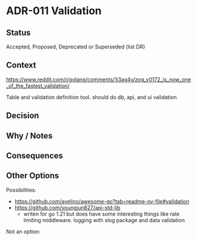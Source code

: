 # ADR-011 Validation

## Status

Accepted, Proposed, Deprecated or Superseded (list DR)

## Context

https://www.reddit.com/r/golang/comments/1j3ag4v/zog_v0172_is_now_one_of_the_fastest_validation/

Table and validation definition tool. should do db, api, and ui validation

## Decision



## Why / Notes



## Consequences



## Other Options

Possibilities:
- https://github.com/avelino/awesome-go?tab=readme-ov-file#validation
- https://github.com/youngjun827/api-std-lib
  - writen for go 1.21 but does have some interesting things like rate limiting middleware. logging with slog package and data validation
  
Not an option:

